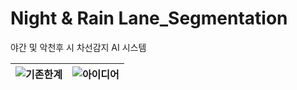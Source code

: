 # Night & Rain Lane_Segmentation
야간 및 악천후 시 차선감지 AI 시스템

![기존한계](https://github.com/user-attachments/assets/38792302-3f6e-4bbe-8180-e7d0d372c357) | ![아이디어](https://github.com/user-attachments/assets/a027f199-3413-430b-a055-a1094878e003)
---|---|
